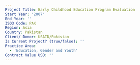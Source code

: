 ```yaml
---
Project Title: Early Childhood Education Program Evaluation
Start Year: '2007'
End Year: ''
ISO3 Code: PAK
Region: Asia
Country: Pakistan
Client/ Donor: USAID/Pakistan
Is Current Project? (true/false): ''
Practice Area:
  - 'Education, Gender and Youth'
Contract Value USD: ''
---
```

